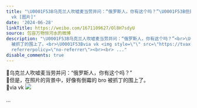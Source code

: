 ```yaml
---
title: "\U0001F53B乌克兰人吹嘘麦当劳并问：“俄罗斯人，你有这个吗？”\U0001F53B但是，在照片的背景中，好像有倒霉的 bro 被抓丁的围上了。\U0001F53Bvia
  vk [图片]"
date: '2024-06-28'
linkTitle: https://weibo.com/1671109627/Ol8H7sdyU
source: 包容万物恒河水的微博
description: "\U0001F53B乌克兰人吹嘘麦当劳并问：“俄罗斯人，你有这个吗？”<br>\U0001F53B但是，在照片的背景中，好像有倒霉的 bro
  被抓丁的围上了。<br>\U0001F53Bvia vk <img style=\"\" src=\"https://tvax3.sinaimg.cn/large/639b1bfbly1hr5hkkio4uj20km0zkdut.jpg\"
  referrerpolicy=\"no-referrer\"><br><br> ..."
disable_comments: true
---
```

🔻乌克兰人吹嘘麦当劳并问：“俄罗斯人，你有这个吗？”<br>🔻但是，在照片的背景中，好像有倒霉的 bro 被抓丁的围上了。<br>🔻via vk <img style="" src="https://tvax3.sinaimg.cn/large/639b1bfbly1hr5hkkio4uj20km0zkdut.jpg" referrerpolicy="no-referrer"><br><br> ...